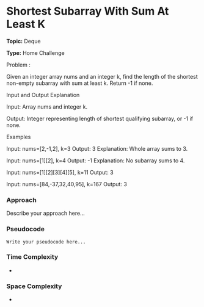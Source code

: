 # Shortest Subarray With Sum At Least K
**Topic:** Deque

**Type:** Home Challenge


Problem :

Given an integer array nums and an integer k, find the length of the shortest non-empty subarray with sum at least k. Return -1 if none. 

Input and Output Explanation 

Input: Array nums and integer k. 

Output: Integer representing length of shortest qualifying subarray, or -1 if none. 

Examples 

Input: nums=[2,-1,2], k=3 
 Output: 3 
 Explanation: Whole array sums to 3. 

Input: nums=[1][2], k=4 
 Output: -1 
 Explanation: No subarray sums to 4. 

Input: nums=[1][2][3][4][5], k=11 
 Output: 3 

Input: nums=[84,-37,32,40,95], k=167 
 Output: 3 

### Approach
Describe your approach here...

### Pseudocode
```
Write your pseudocode here...
```

### Time Complexity
- 

### Space Complexity
- 
